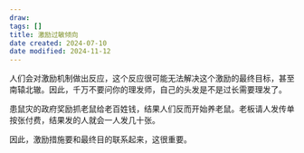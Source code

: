```yaml
---
draw:
tags: []
title: 激励过敏倾向
date created: 2024-07-10
date modified: 2024-11-12
---
```


人们会对激励机制做出反应，这个反应很可能无法解决这个激励的最终目标，甚至南辕北辙。因此，千万不要问你的理发师，自己的头发是不是过长需要理发了。

患鼠灾的政府奖励抓老鼠给老百姓钱，结果人们反而开始养老鼠。老板请人发传单按张付费，结果发的人就会一人发几十张。

因此，激励措施要和最终目的联系起来，这很重要。
